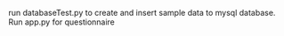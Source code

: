 run databaseTest.py to create and insert sample data to mysql database. Run app.py for questionnaire

